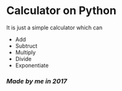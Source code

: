 # Calculator on Python
It is just a simple calculator which can
* Add
* Subtruct
* Multiply
* Divide
* Exponentiate  
### *Made by me in 2017*
